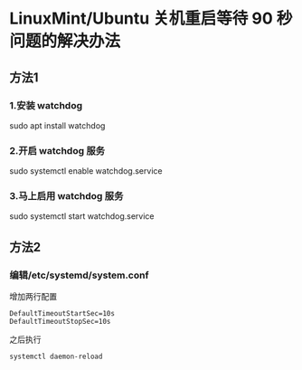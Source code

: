 # LinuxMint/Ubuntu 关机重启等待 90 秒问题的解决办法

## 方法1
### 1.安装 watchdog
sudo apt install watchdog

### 2.开启 watchdog 服务
sudo systemctl enable watchdog.service

### 3.马上启用 watchdog 服务
sudo systemctl start watchdog.service


## 方法2
### 编辑/etc/systemd/system.conf
增加两行配置
```
DefaultTimeoutStartSec=10s
DefaultTimeoutStopSec=10s
```

之后执行
```
systemctl daemon-reload
```
